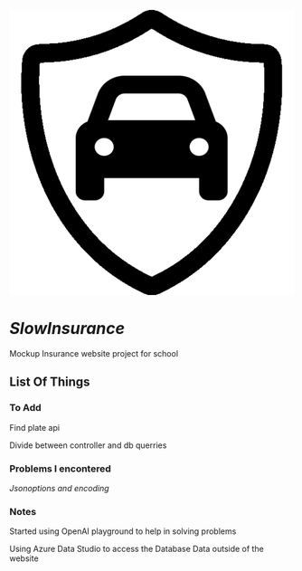 ![Slowinsurance Icon](https://raw.githubusercontent.com/davidrebelo124/SlowInsurance/master/wwwroot/favicon.ico)
# ***SlowInsurance***
Mockup Insurance website project for school


## List Of Things
### To Add
Find plate api

Divide between controller and db querries

### Problems I encontered
*Jsonoptions and encoding*

### Notes
Started using OpenAI playground to help in solving problems

Using Azure Data Studio to access the Database Data outside of the website